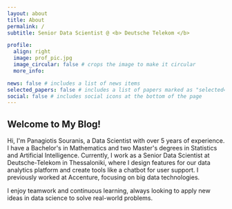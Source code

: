 ```yaml
---
layout: about
title: About
permalink: /
subtitle: Senior Data Scientist @ <b> Deutsche Telekom </b>

profile:
  align: right
  image: prof_pic.jpg
  image_circular: false # crops the image to make it circular
  more_info: 

news: false # includes a list of news items
selected_papers: false # includes a list of papers marked as "selected={true}"
social: false # includes social icons at the bottom of the page
---
```


## Welcome to My Blog!
Hi, I'm Panagiotis Souranis, a Data Scientist with over 5 years of experience. I have a Bachelor's in Mathematics and two Master's degrees in Statistics and Artificial Intelligence. Currently, I work as a Senior Data Scientist at Deutsche-Telekom in Thessaloniki, where I design features for our data analytics platform and create tools like a chatbot for user support. I previously worked at Accenture, focusing on big data technologies.

I enjoy teamwork and continuous learning, always looking to apply new ideas in data science to solve real-world problems.

